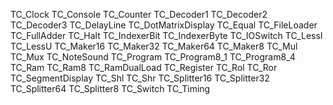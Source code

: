 TC_Clock
TC_Console
TC_Counter
TC_Decoder1
TC_Decoder2
TC_Decoder3
TC_DelayLine
TC_DotMatrixDisplay
TC_Equal
TC_FileLoader
TC_FullAdder
TC_Halt
TC_IndexerBit
TC_IndexerByte
TC_IOSwitch
TC_LessI
TC_LessU
TC_Maker16
TC_Maker32
TC_Maker64
TC_Maker8
TC_Mul
TC_Mux
TC_NoteSound
TC_Program
TC_Program8_1
TC_Program8_4
TC_Ram
TC_Ram8
TC_RamDualLoad
TC_Register
TC_Rol
TC_Ror
TC_SegmentDisplay
TC_Shl
TC_Shr
TC_Splitter16
TC_Splitter32
TC_Splitter64
TC_Splitter8
TC_Switch
TC_Timing
